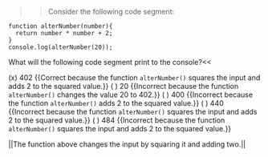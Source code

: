 >>Consider the following code segment:

```
function alterNumber(number){
  return number * number + 2;
}
console.log(alterNumber(20));
```

What will the following code segment print to the console?<<

(x) 402 {{Correct because the function `alterNumber()` squares the input and adds 2 to the squared value.}}
( ) 20 {{Incorrect because the function `alterNumber()` changes the value 20 to 402.}}
( ) 400 {{Incorrect because the function `alterNumber()` adds 2 to the squared value.}}
( ) 440 {{Incorrect because the function `alterNumber()` squares the input and adds 2 to the squared value.}}
( ) 484 {{Incorrect because the function `alterNumber()` squares the input and adds 2 to the squared value.}}

||The function above changes the input by squaring it and adding two.||